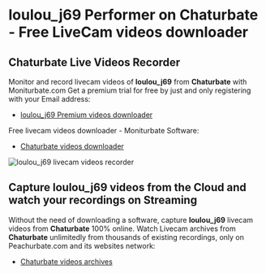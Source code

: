 # loulou_j69 Performer on Chaturbate - Free LiveCam videos downloader

## Chaturbate Live Videos Recorder

Monitor and record livecam videos of **loulou_j69** from **Chaturbate** with Moniturbate.com
Get a premium trial for free by just and only registering with your Email address:
* [loulou_j69 Premium videos downloader](https://moniturbate.com/request-demo-licence-key.html)

Free livecam videos downloader - Moniturbate Software:
* [Chaturbate videos downloader](https://moniturbate.com/moniturbate-download-software.html)

![loulou_j69 livecam videos recorder](https://peachurnet.com/templates/moniturbate-software.png)


## Capture loulou_j69 videos from the Cloud and watch your recordings on Streaming

Without the need of downloading a software, capture **loulou_j69** livecam videos from **Chaturbate** 100% online.
Watch Livecam archives from **Chaturbate** unlimitedly from thousands of existing recordings, only on Peachurbate.com and its websites network:
* [Chaturbate videos archives](https://peachurnet.com/)